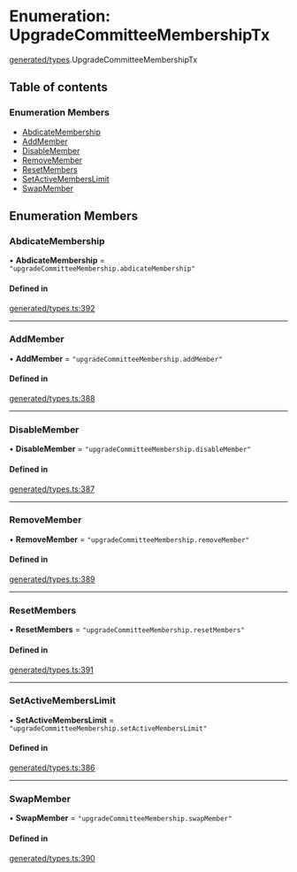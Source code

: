 # Enumeration: UpgradeCommitteeMembershipTx

[generated/types](../wiki/generated.types).UpgradeCommitteeMembershipTx

## Table of contents

### Enumeration Members

- [AbdicateMembership](../wiki/generated.types.UpgradeCommitteeMembershipTx#abdicatemembership)
- [AddMember](../wiki/generated.types.UpgradeCommitteeMembershipTx#addmember)
- [DisableMember](../wiki/generated.types.UpgradeCommitteeMembershipTx#disablemember)
- [RemoveMember](../wiki/generated.types.UpgradeCommitteeMembershipTx#removemember)
- [ResetMembers](../wiki/generated.types.UpgradeCommitteeMembershipTx#resetmembers)
- [SetActiveMembersLimit](../wiki/generated.types.UpgradeCommitteeMembershipTx#setactivememberslimit)
- [SwapMember](../wiki/generated.types.UpgradeCommitteeMembershipTx#swapmember)

## Enumeration Members

### AbdicateMembership

• **AbdicateMembership** = ``"upgradeCommitteeMembership.abdicateMembership"``

#### Defined in

[generated/types.ts:392](https://github.com/PolymeshAssociation/polymesh-sdk/blob/91c2d2d8/src/generated/types.ts#L392)

___

### AddMember

• **AddMember** = ``"upgradeCommitteeMembership.addMember"``

#### Defined in

[generated/types.ts:388](https://github.com/PolymeshAssociation/polymesh-sdk/blob/91c2d2d8/src/generated/types.ts#L388)

___

### DisableMember

• **DisableMember** = ``"upgradeCommitteeMembership.disableMember"``

#### Defined in

[generated/types.ts:387](https://github.com/PolymeshAssociation/polymesh-sdk/blob/91c2d2d8/src/generated/types.ts#L387)

___

### RemoveMember

• **RemoveMember** = ``"upgradeCommitteeMembership.removeMember"``

#### Defined in

[generated/types.ts:389](https://github.com/PolymeshAssociation/polymesh-sdk/blob/91c2d2d8/src/generated/types.ts#L389)

___

### ResetMembers

• **ResetMembers** = ``"upgradeCommitteeMembership.resetMembers"``

#### Defined in

[generated/types.ts:391](https://github.com/PolymeshAssociation/polymesh-sdk/blob/91c2d2d8/src/generated/types.ts#L391)

___

### SetActiveMembersLimit

• **SetActiveMembersLimit** = ``"upgradeCommitteeMembership.setActiveMembersLimit"``

#### Defined in

[generated/types.ts:386](https://github.com/PolymeshAssociation/polymesh-sdk/blob/91c2d2d8/src/generated/types.ts#L386)

___

### SwapMember

• **SwapMember** = ``"upgradeCommitteeMembership.swapMember"``

#### Defined in

[generated/types.ts:390](https://github.com/PolymeshAssociation/polymesh-sdk/blob/91c2d2d8/src/generated/types.ts#L390)

